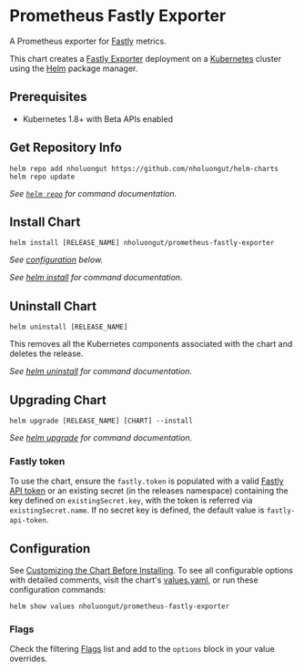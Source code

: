 # Prometheus Fastly Exporter

A Prometheus exporter for [Fastly](https://fastly.com/) metrics.

This chart creates a [Fastly Exporter](https://github.com/fastly/fastly-exporter) deployment on a [Kubernetes](http://kubernetes.io) cluster using the [Helm](https://helm.sh) package manager.

## Prerequisites

- Kubernetes 1.8+ with Beta APIs enabled

## Get Repository Info

```console
helm repo add nholuongut https://github.com/nholuongut/helm-charts
helm repo update
```

_See [`helm repo`](https://helm.sh/docs/helm/helm_repo/) for command documentation._

## Install Chart

```console
helm install [RELEASE_NAME] nholuongut/prometheus-fastly-exporter
```

_See [configuration](#configuration) below._

_See [helm install](https://helm.sh/docs/helm/helm_install/) for command documentation._

## Uninstall Chart

```console
helm uninstall [RELEASE_NAME]
```

This removes all the Kubernetes components associated with the chart and deletes the release.

_See [helm uninstall](https://helm.sh/docs/helm/helm_uninstall/) for command documentation._

## Upgrading Chart

```console
helm upgrade [RELEASE_NAME] [CHART] --install
```

_See [helm upgrade](https://helm.sh/docs/helm/helm_upgrade/) for command documentation._

### Fastly token

To use the chart, ensure the `fastly.token` is populated with a valid [Fastly API token](https://docs.fastly.com/guides/account-management-and-security/using-api-tokens#creating-api-tokens) or an existing secret (in the releases namespace) containing the key defined on `existingSecret.key`, with the token is referred via `existingSecret.name`. If no secret key is defined, the default value is `fastly-api-token`.

## Configuration

See [Customizing the Chart Before Installing](https://helm.sh/docs/intro/using_helm/#customizing-the-chart-before-installing). To see all configurable options with detailed comments, visit the chart's [values.yaml](./values.yaml), or run these configuration commands:

```console
helm show values nholuongut/prometheus-fastly-exporter
```

### Flags

Check the filtering [Flags](https://github.com/fastly/fastly-exporter#filtering-services) list and add to the `options` block in your value overrides.
